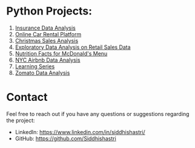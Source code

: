 # Python Projects:

1. [Insurance Data Analysis](https://github.com/Siddhishastri/Python_Projects/tree/main/Zomato_Data_Analysis)
2. [Online Car Rental Platform](https://github.com/Siddhishastri/Python_Projects/tree/main/Online%20Car%20Rental%20Platform)
3. [Christmas Sales Analysis](https://github.com/Siddhishastri/Python_Projects/tree/main/Christmas_Sales_Analysis)
4. [Exploratory Data Analysis on Retail Sales Data](https://github.com/Siddhishastri/Python_Projects/tree/main/Exploratory_Data_Analysis_on_Retail_Sales_Data)
5. [Nutrition Facts for McDonald's Menu](https://github.com/Siddhishastri/Python_Projects/tree/main/Nutrition%20Facts%20for%20McDonald's%20Menu)
6. [NYC Airbnb Data Analysis](https://github.com/Siddhishastri/Python_Projects/tree/main/NYC_airbnb_data)
7. [Learning Series](https://github.com/Siddhishastri/Python_Projects/tree/main/Learning_Series)
8. [Zomato Data Analysis](https://github.com/Siddhishastri/Python_Projects/tree/main/Zomato_Data_Analysis)

# Contact

Feel free to reach out if you have any questions or suggestions regarding the project:

+ LinkedIn: https://www.linkedin.com/in/siddhishastri/
+ GitHub: https://github.com/Siddhishastri
